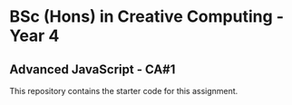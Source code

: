 # BSc (Hons) in Creative Computing - Year 4
## Advanced JavaScript - CA#1

This repository contains the starter code for this assignment.
